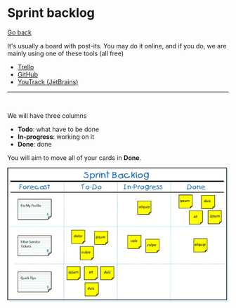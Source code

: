 # Sprint backlog

[Go back](..)

It's usually a board with post-its. 
You may do it online, and if you do, we are mainly using 
one of these tools (all free)

* [Trello](https://trello.com/)
* [GitHub](https://github.com/features/project-management)
* [YouTrack (JetBrains)](https://www.jetbrains.com/youtrack/)

<hr class="sl">
<br>

We will have three columns

* **Todo**: what have to be done
* **In-progress**: working on it
* **Done**: done

You will aim to move all of your cards in **Done**.

![Source: scrum.org](SprintBacklog.png)